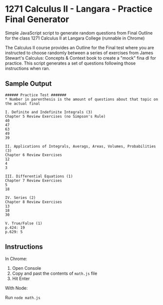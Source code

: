 # 1271 Calculus II - Langara - Practice Final Generator
Simple JavaScript script to generate random questions from Final Outline for the class 1271 Calculus II at Langara College (runnable in Chrome)

The Calculus II course provides an Outline for the Final test where you are instructed to choose randomly between a series of exercises from James Stewart's Calculus: Concepts & Context book to create a "mock" fina dl for practice. This script generates a set of questions following those instructions when ran.

## Sample Output

```
###### Practice Test #######
* Number in parenthesis is the amount of questions about that topic on the actual final

I. Definite and Indefinite Integrals (3)
Chapter 5 Review Exercises (no Simpson's Rule)
40
47
63
49
39

II. Applications of Integrals, Averags, Areas, Volumes, Probabilities (3)
Chapter 6 Review Exercises
12
4
3

III. Differential Equations (1)
Chapter 7 Review Exercises
5
18

IV. Series (2)
Chapter 8 Review Exercises
13
18
30

V. True/False (1)
p.424: 19
p.629: 5
```

## Instructions

In Chrome:

1. Open Console
2. Copy and past the contents of ```math.js``` file
3. Hit Enter

With Node:

Run ```node math.js```
